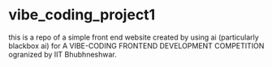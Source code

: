 # vibe_coding_project1
this is a repo of a simple front end website created by using ai (particularly blackbox ai) for A VIBE-CODING FRONTEND DEVELOPMENT COMPETITION ogranized by IIT Bhubhneshwar.
